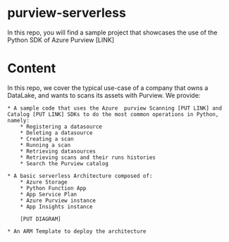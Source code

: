 # purview-serverless

In this repo, you will find a sample project that showcases the use of the Python SDK of Azure Purview [LINK] 

# Content

In this repo, we cover the typical use-case of a company that owns a DataLake, and wants to scans its assets with Purview. 
We provide:

	* A sample code that uses the Azure  purview Scanning [PUT LINK] and Catalog [PUT LINK] SDKs to do the most common operations in Python, namely:
		* Registering a datasource
		* Deleting a datasource
		* Creating a scan
		* Running a scan
		* Retrieving datasources
		* Retrieving scans and their runs histories
		* Search the Purview catalog
		
	* A basic serverless Architecture composed of:
		* Azure Storage 
		* Python Function App 
		* App Service Plan
		* Azure Purview instance
		* App Insights instance 
		
		[PUT DIAGRAM]
		
	* An ARM Template to deploy the architecture
		
